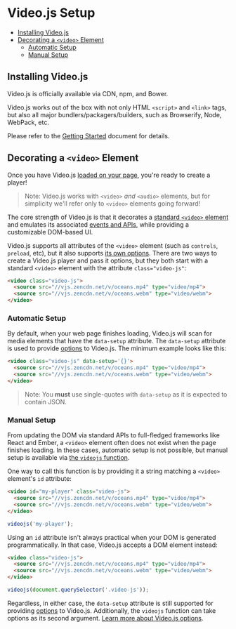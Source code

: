 # Video.js Setup

<!-- START doctoc generated TOC please keep comment here to allow auto update -->
<!-- DON'T EDIT THIS SECTION, INSTEAD RE-RUN doctoc TO UPDATE -->


- [Installing Video.js](#installing-videojs)
- [Decorating a `<video>` Element](#decorating-a-video-element)
  - [Automatic Setup](#automatic-setup)
  - [Manual Setup](#manual-setup)

<!-- END doctoc generated TOC please keep comment here to allow auto update -->

## Installing Video.js

Video.js is officially available via CDN, npm, and Bower.

Video.js works out of the box with not only HTML `<script>` and `<link>` tags, but also all major bundlers/packagers/builders, such as Browserify, Node, WebPack, etc.

Please refer to the [Getting Started][getting-started] document for details.

## Decorating a `<video>` Element

Once you have Video.js [loaded on your page][getting-started], you're ready to create a player!

> Note: Video.js works with `<video>` _and_ `<audio>` elements, but for simplicity we'll refer only to `<video>` elements going forward!

The core strength of Video.js is that it decorates a [standard `<video>` element][w3c-video] and emulates its associated [events and APIs][w3c-media-events], while providing a customizable DOM-based UI.

Video.js supports all attributes of the `<video>` element (such as `controls`, `preload`, etc), but it also supports [its own options][options]. There are two ways to create a Video.js player and pass it options, but they both start with a standard `<video>` element with the attribute `class="video-js"`:

```html
<video class="video-js">
  <source src="//vjs.zencdn.net/v/oceans.mp4" type="video/mp4">
  <source src="//vjs.zencdn.net/v/oceans.webm" type="video/webm">
</video>
```

### Automatic Setup

By default, when your web page finishes loading, Video.js will scan for media elements that have the `data-setup` attribute. The `data-setup` attribute is used to provide [options][options] to Video.js. The minimum example looks like this:

```html
<video class="video-js" data-setup='{}'>
  <source src="//vjs.zencdn.net/v/oceans.mp4" type="video/mp4">
  <source src="//vjs.zencdn.net/v/oceans.webm" type="video/webm">
</video>
```

> Note: You **must** use single-quotes with `data-setup` as it is expected to contain JSON.

### Manual Setup

From updating the DOM via standard APIs to full-fledged frameworks like React and Ember, a `<video>` element often does not exist when the page finishes loading. In these cases, automatic setup is not possible, but manual setup is available via [the `videojs` function][videojs].

One way to call this function is by providing it a string matching a `<video>` element's `id` attribute:

```html
<video id="my-player" class="video-js">
  <source src="//vjs.zencdn.net/v/oceans.mp4" type="video/mp4">
  <source src="//vjs.zencdn.net/v/oceans.webm" type="video/webm">
</video>
```

```js
videojs('my-player');
```

Using an `id` attribute isn't always practical when your DOM is generated programmatically. In that case, Video.js accepts a DOM element instead:

```html
<video class="video-js">
  <source src="//vjs.zencdn.net/v/oceans.mp4" type="video/mp4">
  <source src="//vjs.zencdn.net/v/oceans.webm" type="video/webm">
</video>
```

```js
videojs(document.querySelector('.video-js'));
```

Regardless, in either case, the `data-setup` attribute is still supported for providing [options][options] to Video.js. Additionally, the `videojs` function can take options as its second argument. [Learn more about Video.js options][options].


[getting-started]: http://videojs.com/getting-started/
[options]: options.md
[videojs]: http://docs.videojs.com/docs/api/video.html
[w3c-media-events]: https://www.w3.org/2010/05/video/mediaevents.html
[w3c-video]: http://www.w3.org/TR/html5/embedded-content-0.html#the-video-element
